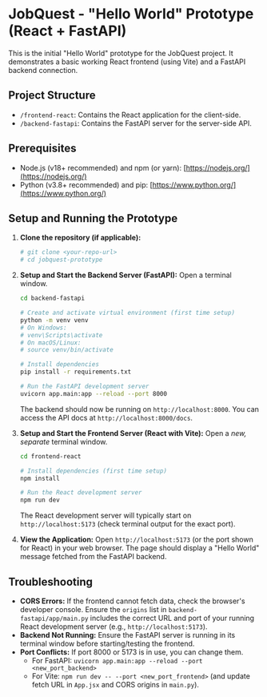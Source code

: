 # JobQuest - "Hello World" Prototype (React + FastAPI)

This is the initial "Hello World" prototype for the JobQuest project.
It demonstrates a basic working React frontend (using Vite) and a FastAPI backend connection.

## Project Structure

- `/frontend-react`: Contains the React application for the client-side.
- `/backend-fastapi`: Contains the FastAPI server for the server-side API.

## Prerequisites

- Node.js (v18+ recommended) and npm (or yarn): [https://nodejs.org/](https://nodejs.org/)
- Python (v3.8+ recommended) and pip: [https://www.python.org/](https://www.python.org/)

## Setup and Running the Prototype

1.  **Clone the repository (if applicable):**
    ```bash
    # git clone <your-repo-url>
    # cd jobquest-prototype
    ```

2.  **Setup and Start the Backend Server (FastAPI):**
    Open a terminal window.
    ```bash
    cd backend-fastapi

    # Create and activate virtual environment (first time setup)
    python -m venv venv
    # On Windows:
    # venv\Scripts\activate
    # On macOS/Linux:
    # source venv/bin/activate

    # Install dependencies
    pip install -r requirements.txt

    # Run the FastAPI development server
    uvicorn app.main:app --reload --port 8000
    ```
    The backend should now be running on `http://localhost:8000`.
    You can access the API docs at `http://localhost:8000/docs`.

3.  **Setup and Start the Frontend Server (React with Vite):**
    Open a *new, separate* terminal window.
    ```bash
    cd frontend-react

    # Install dependencies (first time setup)
    npm install

    # Run the React development server
    npm run dev
    ```
    The React development server will typically start on `http://localhost:5173` (check terminal output for the exact port).

4.  **View the Application:**
    Open `http://localhost:5173` (or the port shown for React) in your web browser.
    The page should display a "Hello World" message fetched from the FastAPI backend.

## Troubleshooting

- **CORS Errors:** If the frontend cannot fetch data, check the browser's developer console. Ensure the `origins` list in `backend-fastapi/app/main.py` includes the correct URL and port of your running React development server (e.g., `http://localhost:5173`).
- **Backend Not Running:** Ensure the FastAPI server is running in its terminal window before starting/testing the frontend.
- **Port Conflicts:** If port 8000 or 5173 is in use, you can change them.
    - For FastAPI: `uvicorn app.main:app --reload --port <new_port_backend>`
    - For Vite: `npm run dev -- --port <new_port_frontend>` (and update fetch URL in `App.jsx` and CORS origins in `main.py`).